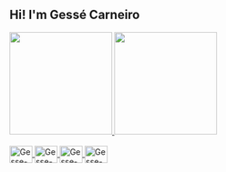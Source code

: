## Hi! I'm Gessé Carneiro
<div>
  <a href="https://github.com/gessecarneiro">
  <img height="180em" src="https://github-readme-stats.vercel.app/api?username=gessecarneiro&show_icons=true&theme=dracula&include_all_commits=true&count_private=true"/>
  <img height="180em" src="https://github-readme-stats.vercel.app/api/top-langs/?username=gessecarneiro&layout=compact&langs_count=7&theme=dracula"/>
</div>
<div style="display: inline_block"><br>
  <img align="center" alt="Gesse-tux" height="30" width="40" src="https://cdn.jsdelivr.net/gh/devicons/devicon/icons/linux/linux-original.svg">
  <img align="center" alt="Gesse-c" height="30" width="40" src="https://cdn.jsdelivr.net/gh/devicons/devicon/icons/c/c-original.svg">
  <img align="center" alt="Gesse-GO" height="30" width="40" src="https://cdn.jsdelivr.net/gh/devicons/devicon/icons/go/go-original.svg">
  <img align="center" alt="Gesse-docker" height="30" width="40" src="https://cdn.jsdelivr.net/gh/devicons/devicon/icons/docker/docker-original.svg">

  
</div>
  
  ##
